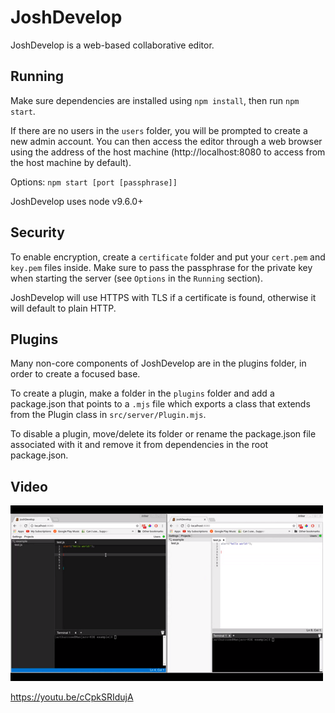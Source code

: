 # JoshDevelop

JoshDevelop is a web-based collaborative editor.


## Running

Make sure dependencies are installed using `npm install`, then run `npm start`.

If there are no users in the `users` folder, you will be prompted to create a new admin account. You can then access the editor through a web browser using the address of the host machine
(http://localhost:8080 to access from the host machine by default).

Options: `npm start [port [passphrase]]`

JoshDevelop uses node v9.6.0+

## Security

To enable encryption, create a `certificate` folder and put your `cert.pem` and `key.pem` files inside. Make sure to pass the passphrase for the private key when starting the server (see `Options` in the `Running` section).

JoshDevelop will use HTTPS with TLS if a certificate is found, otherwise it will default to plain HTTP.


## Plugins

Many non-core components of JoshDevelop are in the plugins folder, in order to create a focused base.

To create a plugin, make a folder in the `plugins` folder and add a package.json that points to a `.mjs` file which exports a class that extends from the Plugin class in `src/server/Plugin.mjs`.

To disable a plugin, move/delete its folder or rename the package.json file associated with it and remove it from dependencies in the root package.json.


## Video

[![](screenshots/VideoIcon.png)](https://youtu.be/cCpkSRIdujA "Click to watch")

https://youtu.be/cCpkSRIdujA
